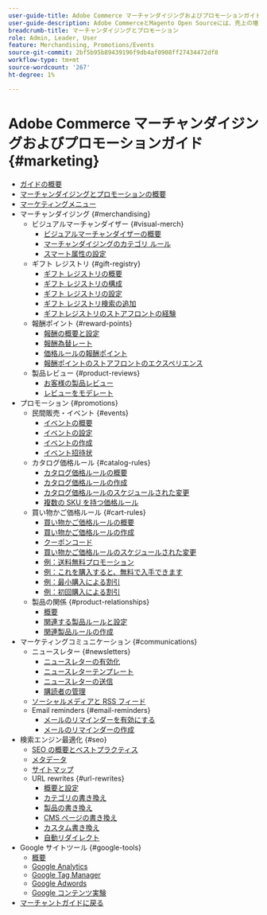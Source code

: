 ```yaml
---
user-guide-title: Adobe Commerce マーチャンダイジングおよびプロモーションガイド
user-guide-description: Adobe CommerceとMagento Open Sourceには、売上の増加、カスタマーエンゲージメントの機会の創出、ターゲットを絞ったプロモーションの設定に使用できる多くのツールが含まれています。
breadcrumb-title: マーチャンダイジングとプロモーション
role: Admin, Leader, User
feature: Merchandising, Promotions/Events
source-git-commit: 2bf5b95b89439196f9db4af0908ff27434472df8
workflow-type: tm+mt
source-wordcount: '267'
ht-degree: 1%

---
```



# Adobe Commerce マーチャンダイジングおよびプロモーションガイド {#marketing}

- [ガイドの概要](guide-overview.md)
- [マーチャンダイジングとプロモーションの概要](introduction.md)
- [マーケティングメニュー](marketing-menu.md)
- マーチャンダイジング {#merchandising}
   - ビジュアルマーチャンダイザー {#visual-merch}
      - [ビジュアルマーチャンダイザーの概要](visual-merchandiser.md)
      - [マーチャンダイジングのカテゴリ ルール](category-product-rules.md)
      - [スマート属性の設定](smart-attributes-configure.md)
   - ギフト レジストリ {#gift-registry}
      - [ギフト レジストリの概要](gift-registries.md)
      - [ギフト レジストリの構成](gift-registry-configure.md)
      - [ギフト レジストリの設定](gift-registry-create.md)
      - [ギフト レジストリ検索の追加](gift-registry-search.md)
      - [ギフトレジストリのストアフロントの経験](gift-registry-storefront.md)
   - 報酬ポイント {#reward-points}
      - [報酬の概要と設定](rewards-loyalty.md)
      - [報酬為替レート](reward-exchange-rates.md)
      - [価格ルールの報酬ポイント](reward-points-price-rules.md)
      - [報酬ポイントのストアフロントのエクスペリエンス](reward-points-storefront.md)
   - 製品レビュー {#product-reviews}
      - [お客様の製品レビュー](product-reviews.md)
      - [レビューをモデレート](product-reviews-moderate.md)
- プロモーション {#promotions}
   - 民間販売・イベント {#events}
      - [イベントの概要](events-private-sales.md)
      - [イベントの設定](event-configure.md)
      - [イベントの作成](event-create.md)
      - [イベント招待状](invitations.md)
   - カタログ価格ルール {#catalog-rules}
      - [カタログ価格ルールの概要](price-rules-catalog.md)
      - [カタログ価格ルールの作成](price-rules-catalog-create.md)
      - [カタログ価格ルールのスケジュールされた変更](price-rule-catalog-scheduled-changes.md)
      - [複数の SKU を持つ価格ルール](price-rule-multiple-sku.md)
   - 買い物かご価格ルール {#cart-rules}
      - [買い物かご価格ルールの概要](price-rules-cart.md)
      - [買い物かご価格ルールの作成](price-rules-cart-create.md)
      - [クーポンコード](price-rules-cart-coupon.md)
      - [買い物かご価格ルールのスケジュールされた変更](price-rule-cart-scheduled-changes.md)
      - [例：送料無料プロモーション](price-rules-cart-free-shipping.md)
      - [例：これを購入すると、無料で入手できます](price-rules-cart-buy-this-get-that.md)
      - [例：最小購入による割引](price-rule-discount-minimum-purchase.md)
      - [例：初回購入による割引](price-rule-discount-first-purchase.md)
   - 製品の関係 {#product-relationships}
      - [概要](product-relationships.md)
      - [関連する製品ルールと設定](product-related-rules.md)
      - [関連製品ルールの作成](product-related-rule-create.md)
- マーケティングコミュニケーション {#communications}
   - ニュースレター {#newsletters}
      - [ニュースレターの有効化](newsletters.md)
      - [ニュースレターテンプレート](newsletter-template.md)
      - [ニュースレターの送信](newsletter-queue.md)
      - [購読者の管理](newsletter-subscribers.md)
   - [ソーシャルメディアと RSS フィード](social-rss.md)
   - Email reminders {#email-reminders}
      - [メールのリマインダーを有効にする](email-reminder-rules.md)
      - [メールのリマインダーの作成](email-reminder-rules-create.md)
- 検索エンジン最適化 {#seo}
   - [SEO の概要とベストプラクティス](seo-overview.md)
   - [メタデータ](meta-data.md)
   - [サイトマップ](sitemap-xml.md)
   - URL rewrites {#url-rewrites}
      - [概要と設定](url-rewrite.md)
      - [カテゴリの書き換え](url-rewrite-category.md)
      - [製品の書き換え](url-rewrite-product.md)
      - [CMS ページの書き換え](url-rewrite-cms-page.md)
      - [カスタム書き換え](url-rewrite-custom.md)
      - [自動リダイレクト](url-redirect-product-automatic.md)
- Google サイトツール {#google-tools}
   - [概要](google-tools.md)
   - [Google Analytics](google-analytics.md)
   - [Google Tag Manager](google-tag-manager.md)
   - [Google Adwords](google-adwords.md)
   - [Google コンテンツ実験](google-content-experiments.md)
- [ マーチャントガイドに戻る ](https://experienceleague.adobe.com/en/docs/commerce-admin/user-guides/home)

